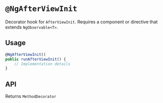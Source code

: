 # `@NgAfterViewInit`

Decorator hook for `AfterViewInit`. Requires a component or directive that extends `NgObservable<T>`.

## Usage

```typescript
@NgAfterViewInit()
public runAfterViewInit() {
    // Implementation details
}
```

## API

Returns `MethodDecorator`
